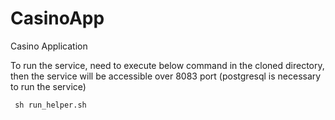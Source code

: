 # CasinoApp
Casino Application

To run the service, need to execute below command in the cloned directory, then the service will be accessible over 8083 port 
(postgresql is necessary to run the service)
  
     sh run_helper.sh
